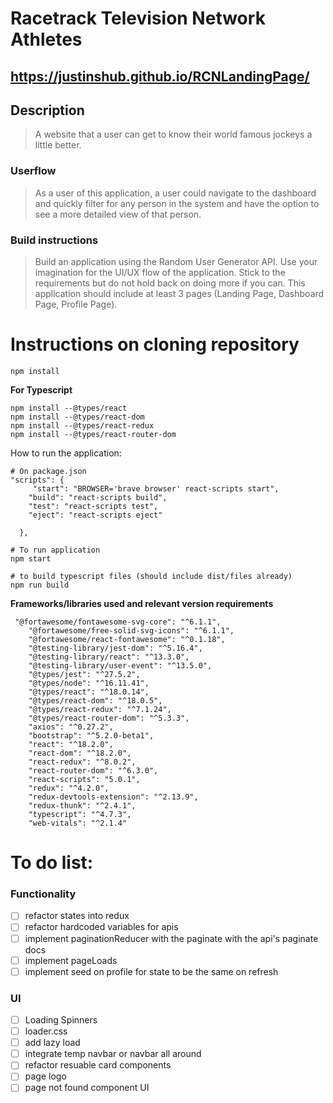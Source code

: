 # Racetrack Television Network Athletes

## https://justinshub.github.io/RCNLandingPage/

## Description

> A website that a user can get to know their world famous jockeys a little better.

### Userflow

> As a user of this application, a user could navigate to the dashboard and quickly filter for any person in the system and have the option to see a more detailed view of that person.

### Build instructions

> Build an application using the Random User Generator API. Use your imagination for the UI/UX flow of the application. Stick to the requirements but do not hold back on doing more if you can. This application should include at least 3 pages (Landing Page, Dashboard Page, Profile Page).

# Instructions on cloning repository

```
npm install
```

**For Typescript**

```shell
npm install --@types/react
npm install --@types/react-dom
npm install --@types/react-redux
npm install --@types/react-router-dom
```

How to run the application:

```shell
# On package.json
"scripts": {
     "start": "BROWSER='brave browser' react-scripts start",
    "build": "react-scripts build",
    "test": "react-scripts test",
    "eject": "react-scripts eject"

  },
```

```shell
# To run application
npm start

# to build typescript files (should include dist/files already)
npm run build
```

**Frameworks/libraries used and relevant version requirements**

```shell
 "@fortawesome/fontawesome-svg-core": "^6.1.1",
    "@fortawesome/free-solid-svg-icons": "^6.1.1",
    "@fortawesome/react-fontawesome": "^0.1.18",
    "@testing-library/jest-dom": "^5.16.4",
    "@testing-library/react": "^13.3.0",
    "@testing-library/user-event": "^13.5.0",
    "@types/jest": "^27.5.2",
    "@types/node": "^16.11.41",
    "@types/react": "^18.0.14",
    "@types/react-dom": "^18.0.5",
    "@types/react-redux": "^7.1.24",
    "@types/react-router-dom": "^5.3.3",
    "axios": "^0.27.2",
    "bootstrap": "^5.2.0-beta1",
    "react": "^18.2.0",
    "react-dom": "^18.2.0",
    "react-redux": "^8.0.2",
    "react-router-dom": "^6.3.0",
    "react-scripts": "5.0.1",
    "redux": "^4.2.0",
    "redux-devtools-extension": "^2.13.9",
    "redux-thunk": "^2.4.1",
    "typescript": "^4.7.3",
    "web-vitals": "^2.1.4"
```

# To do list:

### Functionality

- [ ] refactor states into redux
- [ ] refactor hardcoded variables for apis
- [ ] implement paginationReducer with the paginate with the api's paginate docs
- [ ] implement pageLoads
- [ ] implement seed on profile for state to be the same on refresh

### UI

- [ ] Loading Spinners
- [ ] loader.css
- [ ] add lazy load
- [ ] integrate temp navbar or navbar all around
- [ ] refactor resuable card components
- [ ] page logo
- [ ] page not found component UI
